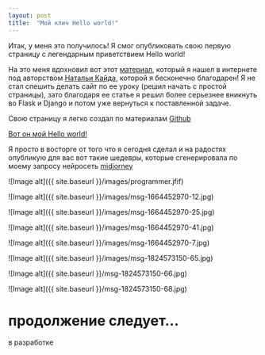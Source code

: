 ```yaml
---
layout: post
title:  "Мой клич Hello world!"
---
```

 Итак, у меня это получилось! Я смог опубликовать свою первую страницу с легендарным приветствием Hello world!

На это меня вдохновил вот этот [материал](https://proglib.io/p/flask-za-chas-chast-1-sozdaem-adaptivnyy-sayt-dlya-github-pages-2022-06-20), 
который я нашел в интернете под авторством  [Натальи Кайда](https://github.com/natkaida), которой я бесконечно благодарен!
Я не стал спешить делать сайт по ее уроку (решил начать с простой страницы), зато благодаря ее статье я решил более серьезнее вникнуть во Flask и Django и потом уже вернуться к поставленной задаче. 

Свою страницу я легко создал по материалам [Github](https://pages.github.com/)

[Вот он мой Hello world!](https://uzundemir.github.io/my_site/)

Я просто в восторге от того что я сегодня сделал и на радостях опубликую для вас вот такие шедевры, которые сгенерировала по моему запросу нейросеть [midjorney](https://midjourney.com/)

![Image alt]({{ site.baseurl }}/images/programmer.jfif)


![Image alt]({{ site.baseurl }}/images/msg-1664452970-12.jpg)


![Image alt]({{ site.baseurl }}/images/msg-1664452970-25.jpg)


![Image alt]({{ site.baseurl }}/images/msg-1664452970-41.jpg)


![Image alt]({{ site.baseurl }}/images/msg-1664452970-7.jpg)


![Image alt]({{ site.baseurl }}/images/msg-1824573150-65.jpg)


![Image alt]({{ site.baseurl }}/msg-1824573150-66.jpg)


![Image alt]({{ site.baseurl }}/msg-1824573150-68.jpg)



# продолжение следует... 

в разработке
